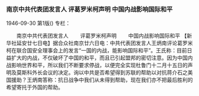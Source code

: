 ### 南京中共代表团发言人  评葛罗米柯声明  中国内战影响国际和平

1946-09-30
第1版()
专栏：

　　南京中共代表团发言人
　　评葛罗米柯声明
　　中国内战影响国际和平
    【新华社延安廿七日电】据合众社南京廿六日电：中共代表团发言人王炳南评论葛罗米柯在联合国安全理事会上的发言“一国的内战，能影响国际和平”。王氏称：目前日益扩大的内战，不仅破坏了中国的和平，而且已引起盟邦的密切注意。因为中国内战影响世界和平，所以我们不断要求停战，以便完全实现杜鲁门十二月十五日的声明及莫斯科外长会议的决定。询以中共是否希望得到苏联的帮助以对抗蒋介石之美国援助？王炳南答称：抗日战争中我们从未得到帮助，现在我们亦不把最后胜利的希望寄托于外国的帮助。
